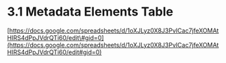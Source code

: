 # 3.1 Metadata Elements Table

[https://docs.google.com/spreadsheets/d/1oXJLyz0X8J3PvICac7jfeXOMAtHIRS4dPpJVdrQTi60/edit\#gid=0](https://docs.google.com/spreadsheets/d/1oXJLyz0X8J3PvICac7jfeXOMAtHIRS4dPpJVdrQTi60/edit#gid=0)

